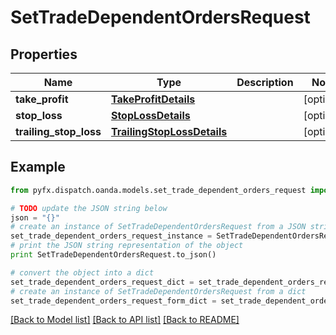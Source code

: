 # SetTradeDependentOrdersRequest


## Properties
Name | Type | Description | Notes
------------ | ------------- | ------------- | -------------
**take_profit** | [**TakeProfitDetails**](TakeProfitDetails.md) |  | [optional] 
**stop_loss** | [**StopLossDetails**](StopLossDetails.md) |  | [optional] 
**trailing_stop_loss** | [**TrailingStopLossDetails**](TrailingStopLossDetails.md) |  | [optional] 

## Example

```python
from pyfx.dispatch.oanda.models.set_trade_dependent_orders_request import SetTradeDependentOrdersRequest

# TODO update the JSON string below
json = "{}"
# create an instance of SetTradeDependentOrdersRequest from a JSON string
set_trade_dependent_orders_request_instance = SetTradeDependentOrdersRequest.from_json(json)
# print the JSON string representation of the object
print SetTradeDependentOrdersRequest.to_json()

# convert the object into a dict
set_trade_dependent_orders_request_dict = set_trade_dependent_orders_request_instance.to_dict()
# create an instance of SetTradeDependentOrdersRequest from a dict
set_trade_dependent_orders_request_form_dict = set_trade_dependent_orders_request.from_dict(set_trade_dependent_orders_request_dict)
```
[[Back to Model list]](../README.md#documentation-for-models) [[Back to API list]](../README.md#documentation-for-api-endpoints) [[Back to README]](../README.md)


